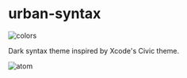 # urban-syntax

![colors](https://github.com/divadretlaw/urban/raw/master/colors/colors.png)

Dark syntax theme inspired by Xcode's Civic theme.

![atom](https://user-images.githubusercontent.com/6899256/39404155-417bb7be-4b8d-11e8-9369-e191592b0f1a.png)